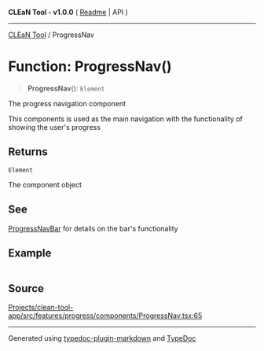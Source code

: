 **CLEaN Tool - v1.0.0** ( [Readme](../README.md) \| API )

***

[CLEaN Tool](../exports.md) / ProgressNav

# Function: ProgressNav()

> **ProgressNav**(): `Element`

The progress navigation component

This components is used as the main navigation with the functionality of showing the user's progress

## Returns

`Element`

The component object

## See

[ProgressNavBar](ProgressNavBar.md) for details on the bar's functionality

## Example

```ts

```

## Source

[Projects/clean-tool-app/src/features/progress/components/ProgressNav.tsx:65](https://github.com/yuckyh/clean-tool-app/)

***

Generated using [typedoc-plugin-markdown](https://www.npmjs.com/package/typedoc-plugin-markdown) and [TypeDoc](https://typedoc.org/)
